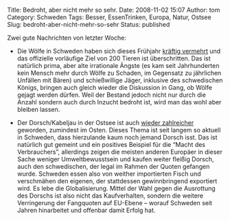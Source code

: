 Title: Bedroht, aber nicht mehr so sehr.
Date: 2008-11-02 15:07
Author: tom
Category: Schweden
Tags: Besser, EssenTrinken, Europa, Natur, Ostsee
Slug: bedroht-aber-nicht-mehr-so-sehr
Status: published

Zwei gute Nachrichten von letzter Woche:

-   Die Wölfe in Schweden haben sich dieses Frühjahr [kräftig
    vermehrt](http://www.sr.se/cgi-bin/international/nyhetssidor/artikel.asp?nyheter=1&programid=2108&Artikel=2408206)
    und das offizielle vorläufige Ziel von 200 Tieren ist überschritten.
    Das ist natürlich prima, aber alte irrationale Ängste (es kam seit
    Jahrhunderten kein Mensch mehr durch Wölfe zu Schaden, im Gegensatz
    zu jährlichen Unfällen mit Bären) und schießwillige Jäger, inklusive
    des schwedischen Königs, bringen auch gleich wieder die Diskussion
    in Gang, ob Wölfe gejagt werden dürfen. Weil der Bestand jedoch
    nicht nur durch die Anzahl sondern auch durch Inzucht bedroht ist,
    wird man das wohl aber bleiben lassen.

-   Der Dorsch/Kabeljau in der Ostsee ist auch [wieder
    zahlreicher](http://www.sr.se/cgi-bin/international/nyhetssidor/artikel.asp?nyheter=1&programid=2108&Artikel=2405911)
    geworden, zumindest im Osten. Dieses Thema ist seit langem so
    aktuell in Schweden, dass hierzulande kaum noch jemand Dorsch isst.
    Das ist natürlich gut gemeint und ein positives Beispiel für die
    “Macht des Verbrauchers”, allerdings zeigen die meisten anderen
    Europäer in dieser Sache weniger Umweltbewusstsein und kaufen weiter
    fleißig Dorsch, auch den schwedischen, der legal im Rahmen der
    Quoten gefangen wurde. Schweden essen also von weither importierten
    Fisch und verschmähen den eigenen, der stattdessen gewinnbringend
    exportiert wird. Es lebe die Globalisierung. Mittel der Wahl gegen
    die Ausrottung des Dorschs ist also nicht das Kaufverhalten, sondern
    die weitere Verringerung der Fangquoten auf EU-Ebene – worauf
    Schweden seit Jahren hinarbeitet und offenbar damit Erfolg hat.

